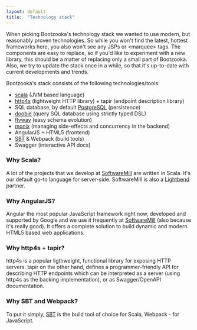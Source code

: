```yaml
---
layout: default
title:  "Technology stack"
---
```


When picking Bootzooka's technology stack we wanted to use modern, but reasonably proven technologies. So while you won't find the latest, hottest frameworks here, you also won't see any JSPs or &lt;marquee&gt; tags. The components are easy to replace, so if you'd like to experiment with a new library, this should be a matter of replacing only a small part of Bootzooka. Also, we try to update the stack once in a while, so that it's up-to-date with current developments and trends.

Bootzooka's stack consists of the following technologies/tools:

*	[scala](https://www.scala-lang.org) (JVM based language)
*	[http4s](https://http4s.org) (lightweight HTTP library) + tapir (endpoint description library)
*	SQL database, by default [PostgreSQL](https://www.postgresql.org) (persistence)
*	[doobie](https://tpolecat.github.io/doobie/) (query SQL database using strictly typed DSL)
*   [flyway](https://flywaydb.org) (easy schema evolution)
* [monix](https://monix.io) (managing side-effects and concurrency in the backend)
*	AngularJS + HTML5 (frontend)
*	[SBT](https://www.scala-sbt.org) & Webpack (build tools)
*   Swagger (interactive API docs)

### Why Scala?

A lot of the projects that we develop at [SoftwareMill](http://softwaremill.com) are written in Scala. It's our default go-to language for server-side. SoftwareMill is also a [Lightbend](http://lightbend.com/) partner.

### Why AngularJS?

Angular the most popular JavaScript framework right now, developed and supported by Google and we use it frequently at [SoftwareMill](http://softwaremill.com) (also because it's really good). It offers a complete solution to build dynamic and modern HTML5 based web applications.

### Why http4s + tapir?

http4s is a popular ligthweight, functional library for exposing HTTP servers. tapir on the other hand, defines a programmer-friendly API for describing HTTP endpoints which can be interpreted as a server (using http4s as the backing implementation), or as Swagger/OpenAPI documentation.

### Why SBT and Webpack?

To put it simply, [SBT](https://www.scala-sbt.org) is the build tool of choice for Scala, Webpack - for JavaScript.
